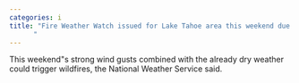 ```yaml
---
categories: i
title: "Fire Weather Watch issued for Lake Tahoe area this weekend due to strong winds
      "
---
```

This weekend"s strong wind gusts combined with the already dry weather could trigger wildfires, the National Weather Service said.
      
